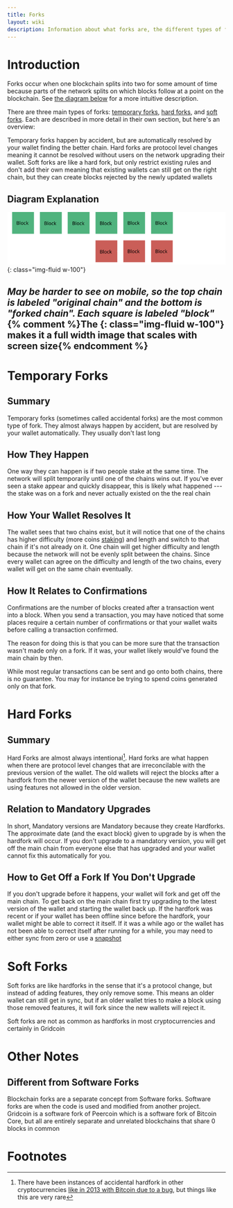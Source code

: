 ```yaml
---
title: Forks
layout: wiki
description: Information about what forks are, the different types of forks and more
---
```


# Introduction

Forks occur when one blockchain splits into two for some amount of time because parts of the network 
splits on which blocks follow at a point on the blockchain. See [the diagram below](#diagram-explanation "wikilink") 
for a more intuitive description.

There are three main types of forks: [temporary forks](#temporary-forks "wikilink"), 
[hard forks](#hard-forks "wikilink"), and [soft forks](#soft-forks "wikilink"). 
Each are described in more detail in their own section, but here's an overview:


Temporary forks happen by accident, but are automatically resolved by your wallet finding the better chain.
Hard forks are protocol level changes meaning it cannot be resolved without users
on the network upgrading their wallet. Soft forks are like a hard fork, but only
restrict existing rules and don't add their own meaning that existing wallets
can still get on the right chain, but they can create blocks rejected by the newly updated
wallets

## Diagram Explanation

![diagram showing a chain of blocks on the top labeled original chain with a split and a second chain at the bottom labeled forked chain](/assets/img/wiki/fork-diagram.svg){: class="img-fluid w-100"}

*May be harder to see on mobile, so the top chain is labeled "original chain" and the bottom is "forked chain". Each square is labeled "block"*
{% comment %}The {: class="img-fluid w-100"} makes it a full width image that scales with screen size{% endcomment %}
---
# Temporary Forks

## Summary

Temporary forks (sometimes called accidental forks) are the most common type of fork. 
They almost always happen by accident, but are resolved by your wallet automatically. 
They usually don't last long

## How They Happen

One way they can happen is if two people stake at the same time. The network
will split temporarily until one of the chains wins out. 
If you've ever seen a stake appear and quickly disappear, this is likely what happened --- the stake
was on a fork and never actually existed on the the real chain

## How Your Wallet Resolves It

The wallet sees that two chains exist, but it will notice that one of the chains 
has higher difficulty (more coins [staking](staking "wikilink")) and length and switch to that chain if it's not already on it. 
One chain will get higher difficulty and length because the network will not be evenly split between the chains. 
Since every wallet can agree on the difficulty and length of the two chains, every wallet will get on the same chain eventually.

## How It Relates to Confirmations

Confirmations are the number of blocks created after a transaction went into a block.
When you send a transaction, you may have noticed that some places require a certain
number of confirmations or that your wallet waits before calling a transaction 
confirmed. 

The reason for doing this is that you can be more sure that the transaction
wasn't made only on a fork. If it was, your wallet likely would've found
the main chain by then. 

While most regular transactions can be sent and go onto both chains, there is
no guarantee. You may for instance be trying to spend coins generated only 
on that fork.


# Hard Forks

## Summary

Hard Forks are almost always intentional[^1]. Hard forks are what happen when there 
are protocol level changes that are irreconcilable with the previous version of the wallet. 
The old wallets will reject the blocks after a hardfork from the newer version of 
the wallet because the new wallets are using features not allowed in the older version.

## Relation to Mandatory Upgrades

In short, Mandatory versions are Mandatory because they create Hardforks. The approximate
date (and the exact block) given to upgrade by is when the hardfork will occur. 
If you don't upgrade to a mandatory version, you will get off the main chain from
everyone else that has upgraded and your wallet cannot fix this automatically for you.

## How to Get Off a Fork If You Don't Upgrade

If you don't upgrade before it happens, your wallet will fork and get off the main
chain. To get back on the main chain first try upgrading to the latest
version of the wallet and starting the wallet back up. If the hardfork was recent
or if your wallet has been offline since before the hardfork, your wallet might
be able to correct it itself. If it was a while ago or the wallet has not been
able to correct itself after running for a while, you may need to either sync 
from zero or use a [snapshot](snapshot "wikilink")


# Soft Forks

Soft forks are like hardforks in the sense that it's a protocol change, but 
instead of adding features, they only remove some. This means an older wallet 
can still get in sync, but if an older wallet tries to make a block using those 
removed features, it will fork since the new wallets will reject it. 

Soft forks are not as common as hardforks in most cryptocurrencies and certainly 
in Gridcoin 


# Other Notes

## Different from Software Forks

Blockchain forks are a separate concept from Software forks. Software forks
are when the code is used and modified from another project. Gridcoin is
a software fork of Peercoin which is a software fork of Bitcoin Core, but all are 
entirely separate and unrelated blockchains that share 0 blocks in common

# Footnotes

[^1]: There have been instances of accidental hardfork in other cryptocurrencies [like in 2013 with Bitcoin due to a bug](https://github.com/bitcoin/bips/blob/master/bip-0050.mediawiki), but things like this are very rare

